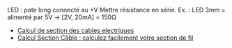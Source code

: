 LED : pate long connecté au +V
Mettre résistance en série. Ex. : LED 3mm = alimenté par 5V -> [2V, 20mA] = 150Ω

- [Calcul de section des cables electriques](http://forum-camping-car.fr/camping-car/142/calcul-section-fil-electricite.html)
- [Calcul Section Câble : calculez facilement votre section de fil](https://commentcalculer.fr/calcul/section-cable/)
